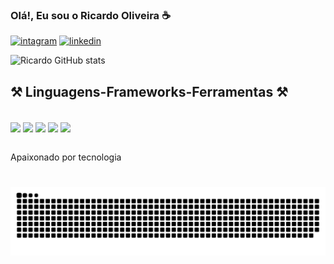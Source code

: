 ### Olá!, Eu sou o Ricardo Oliveira ☕

[![intagram](https://img.shields.io/badge/Instagram-E4405F?style=for-the-badge&logo=instagram&logoColor=white)](https://www.instagram.com/ricardo.zell/)
[![linkedin](https://img.shields.io/badge/LinkedIn-0077B5?style=for-the-badge&logo=linkedin&logoColor=white)](https://www.linkedin.com/in/ricardo-elias-rocha-oliveira-7b283b155/)

![Ricardo GitHub stats](https://github-readme-stats.vercel.app/api?username=Ricardozell&show_icons=true&theme=dracula)

## ⚒️ Linguagens-Frameworks-Ferramentas ⚒️

<div style="display: inline_block"><br/>
  <img align="center" src="https://img.shields.io/badge/Java-ED8B00?style=for-the-badge&logo=openjdk&logoColor=white" />  
  <img align="center" src="https://img.shields.io/badge/Spring-6DB33F?style=for-the-badge&logo=spring&logoColor=white" />  
  <img align="center" src="https://img.shields.io/badge/MySQL-00000F?style=for-the-badge&logo=mysql&logoColor=white" />  
  <img align="center" src="https://img.shields.io/badge/Eclipse-2C2255?style=for-the-badge&logo=eclipse&logoColor=white" />  
  <img align="center" src="https://img.shields.io/badge/Hibernate-59666C?style=for-the-badge&logo=Hibernate&logoColor=white" /> 
</div><br/>

Apaixonado por tecnologia

#

<picture align="center">
  <source media="(prefers-color-scheme: dark)" srcset="https://raw.githubusercontent.com/ricardozell/ricardozell/output/github-contribution-grid-snake-dark.svg">
  <source media="(prefers-color-scheme: light)" srcset="https://raw.githubusercontent.com/ricardozell/ricardozell/output/github-contribution-grid-snake-dark.svg">
  <img align="center" alt="github contribution grid snake animation" src="https://raw.githubusercontent.com/ricardozell/ricardozell/output/github-contribution-grid-snake.svg">
</picture>
